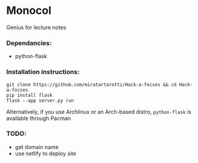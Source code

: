# Monocol
Genius for lecture notes

### Dependancies:
* python-flask

### Installation instructions:
```
git clone https://github.com/miratartarotti/Hack-a-focses && cd Hack-a-focses
pip install flask
flask --app server.py run
```
Alternatively, if you use Archlinux or an Arch-based distro, `python-flask` is available through Pacman

### TODO:
* get domain name
* use netlify to deploy site
